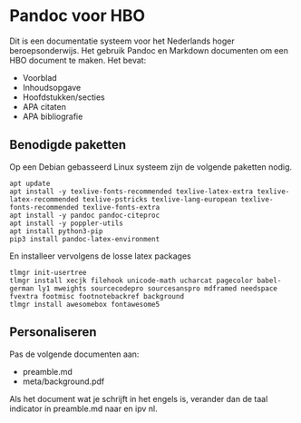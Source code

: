 # Pandoc voor HBO

Dit is een documentatie systeem voor het Nederlands hoger beroepsonderwijs. Het gebruik Pandoc en Markdown documenten om een HBO document te maken. Het bevat:

- Voorblad
- Inhoudsopgave
- Hoofdstukken/secties
- APA citaten
- APA bibliografie

## Benodigde paketten

Op een Debian gebasseerd Linux systeem zijn de volgende paketten nodig.

```
apt update
apt install -y texlive-fonts-recommended texlive-latex-extra texlive-latex-recommended texlive-pstricks texlive-lang-european texlive-fonts-recommended texlive-fonts-extra
apt install -y pandoc pandoc-citeproc
apt install -y poppler-utils
apt install python3-pip
pip3 install pandoc-latex-environment
```

En installeer vervolgens de losse latex packages

```
tlmgr init-usertree
tlmgr install xecjk filehook unicode-math ucharcat pagecolor babel-german ly1 mweights sourcecodepro sourcesanspro mdframed needspace fvextra footmisc footnotebackref background
tlmgr install awesomebox fontawesome5
```

## Personaliseren

Pas de volgende documenten aan:

- preamble.md
- meta/background.pdf

Als het document wat je schrijft in het engels is, verander dan de taal indicator in preamble.md naar en ipv nl.
